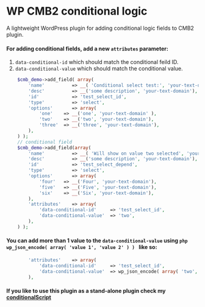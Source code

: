 # WP CMB2 conditional logic
A lightweight WordPress plugin for adding conditional logic fields to CMB2 plugin.

#### For adding conditional fields, add a new `attributes` parameter: 
1. `data-conditional-id` which should match the conditional feild ID.
2. `data-conditional-value` which should match the conditional value.

```php
    $cmb_demo->add_field( array(
        'name'          => __( 'Conditional select test:', 'your-text-domain' ),
        'desc'          => __('some description', 'your-text-domain'),
        'id'            => 'test_select_id',
        'type'          => 'select',
        'options'       => array(
            'one'    => __('one', 'your-text-domain' ),
            'two'    => __('two', 'your-text-domain'),
            'three'  => __('three', 'your-text-domain'),
        ),
    ) );
    // conditional field
    $cmb_demo->add_field(array(
        'name'          => __( 'Will show on value two selected', 'your-text-domain' ),
        'desc'          => __('some description', 'your-text-domain'),
        'id'            => 'test_select_depend',
        'type'          => 'select',
        'options'       => array(
            'four'   => __('Four', 'your-text-domain'),
            'five'   => __('Five', 'your-text-domain'),
            'six'    => __('Six', 'your-text-domain'),
        ),
        'attributes'    => array(
            'data-conditional-id'     => 'test_select_id',
            'data-conditional-value'  => 'two',
        ),
    ) );
```
#### You can add more than 1 value to the `data-conditional-value` using ```php wp_json_encode( array( 'value 1', 'value 2' ) ) ``` like so:

```php
        'attributes'    => array(
            'data-conditional-id'     => 'test_select_id',
            'data-conditional-value'  => wp_json_encode( array( 'two', 'three' ) ),
        ),
```


#### If you like to use this plugin as a stand-alone plugin check my [conditionalScript](https://awran5.github.io/conditional-script/)
